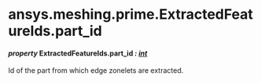 <a id="ansys-meshing-prime-extractedfeatureids-part-id"></a>

# ansys.meshing.prime.ExtractedFeatureIds.part_id

<a id="ansys.meshing.prime.ExtractedFeatureIds.part_id"></a>

#### *property* ExtractedFeatureIds.part_id *: [int](https://docs.python.org/3.11/library/functions.html#int)*

Id of the part from which edge zonelets are extracted.

<!-- !! processed by numpydoc !! -->
